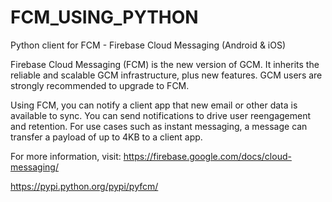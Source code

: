 # FCM_USING_PYTHON
Python client for FCM - Firebase Cloud Messaging (Android & iOS)

Firebase Cloud Messaging (FCM) is the new version of GCM. It inherits the reliable and scalable GCM infrastructure, plus new features. GCM users are strongly recommended to upgrade to FCM.

Using FCM, you can notify a client app that new email or other data is available to sync. You can send notifications to drive user reengagement and retention. For use cases such as instant messaging, a message can transfer a payload of up to 4KB to a client app.

For more information, visit:
https://firebase.google.com/docs/cloud-messaging/

https://pypi.python.org/pypi/pyfcm/
